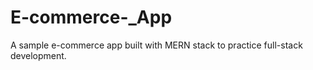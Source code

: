 # E-commerce-_App
A sample e-commerce app built with MERN stack to practice full-stack development.
